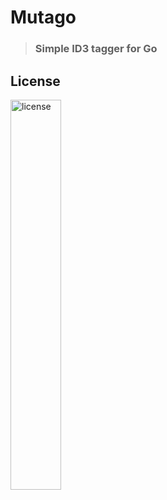 # Mutago 
> ### Simple ID3 tagger for Go 


## License

<img src="https://upload.wikimedia.org/wikipedia/commons/thumb/3/3b/LGPLv3_Logo.svg/1200px-LGPLv3_Logo.svg.png" alt="license" height="40%" width="40%">





